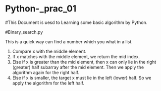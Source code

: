 # Python-_prac_01
#This Document is uesd to Learning some basic algorithm by Python.



#Binary_search.py

This is a quick way can find a number which you what in a list.

1. Compare x with the middle element.
2. If x matches with the middle element, we return the mid index.
3. Else if x is greater than the mid element, then x can only lie in the right (greater) half subarray after the mid element. Then we apply the algorithm again for the right half.
4. Else if x is smaller, the target x must lie in the left (lower) half. So we apply the algorithm for the left half.

